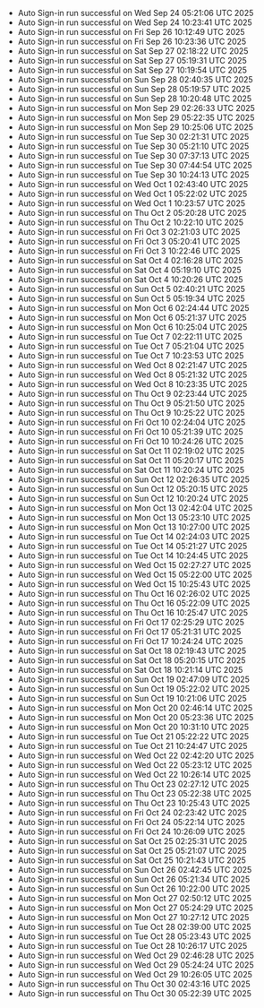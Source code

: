 - Auto Sign-in run successful on Wed Sep 24 05:21:06 UTC 2025
- Auto Sign-in run successful on Wed Sep 24 10:23:41 UTC 2025
- Auto Sign-in run successful on Fri Sep 26 10:12:49 UTC 2025
- Auto Sign-in run successful on Fri Sep 26 10:23:36 UTC 2025
- Auto Sign-in run successful on Sat Sep 27 02:18:22 UTC 2025
- Auto Sign-in run successful on Sat Sep 27 05:19:31 UTC 2025
- Auto Sign-in run successful on Sat Sep 27 10:19:54 UTC 2025
- Auto Sign-in run successful on Sun Sep 28 02:40:35 UTC 2025
- Auto Sign-in run successful on Sun Sep 28 05:19:57 UTC 2025
- Auto Sign-in run successful on Sun Sep 28 10:20:48 UTC 2025
- Auto Sign-in run successful on Mon Sep 29 02:26:33 UTC 2025
- Auto Sign-in run successful on Mon Sep 29 05:22:35 UTC 2025
- Auto Sign-in run successful on Mon Sep 29 10:25:06 UTC 2025
- Auto Sign-in run successful on Tue Sep 30 02:21:31 UTC 2025
- Auto Sign-in run successful on Tue Sep 30 05:21:10 UTC 2025
- Auto Sign-in run successful on Tue Sep 30 07:37:13 UTC 2025
- Auto Sign-in run successful on Tue Sep 30 07:44:54 UTC 2025
- Auto Sign-in run successful on Tue Sep 30 10:24:13 UTC 2025
- Auto Sign-in run successful on Wed Oct  1 02:43:40 UTC 2025
- Auto Sign-in run successful on Wed Oct  1 05:22:02 UTC 2025
- Auto Sign-in run successful on Wed Oct  1 10:23:57 UTC 2025
- Auto Sign-in run successful on Thu Oct  2 05:20:28 UTC 2025
- Auto Sign-in run successful on Thu Oct  2 10:22:10 UTC 2025
- Auto Sign-in run successful on Fri Oct  3 02:21:03 UTC 2025
- Auto Sign-in run successful on Fri Oct  3 05:20:41 UTC 2025
- Auto Sign-in run successful on Fri Oct  3 10:22:46 UTC 2025
- Auto Sign-in run successful on Sat Oct  4 02:16:28 UTC 2025
- Auto Sign-in run successful on Sat Oct  4 05:19:10 UTC 2025
- Auto Sign-in run successful on Sat Oct  4 10:20:26 UTC 2025
- Auto Sign-in run successful on Sun Oct  5 02:40:21 UTC 2025
- Auto Sign-in run successful on Sun Oct  5 05:19:34 UTC 2025
- Auto Sign-in run successful on Mon Oct  6 02:24:44 UTC 2025
- Auto Sign-in run successful on Mon Oct  6 05:21:37 UTC 2025
- Auto Sign-in run successful on Mon Oct  6 10:25:04 UTC 2025
- Auto Sign-in run successful on Tue Oct  7 02:22:11 UTC 2025
- Auto Sign-in run successful on Tue Oct  7 05:21:04 UTC 2025
- Auto Sign-in run successful on Tue Oct  7 10:23:53 UTC 2025
- Auto Sign-in run successful on Wed Oct  8 02:21:47 UTC 2025
- Auto Sign-in run successful on Wed Oct  8 05:21:32 UTC 2025
- Auto Sign-in run successful on Wed Oct  8 10:23:35 UTC 2025
- Auto Sign-in run successful on Thu Oct  9 02:23:44 UTC 2025
- Auto Sign-in run successful on Thu Oct  9 05:21:50 UTC 2025
- Auto Sign-in run successful on Thu Oct  9 10:25:22 UTC 2025
- Auto Sign-in run successful on Fri Oct 10 02:24:04 UTC 2025
- Auto Sign-in run successful on Fri Oct 10 05:21:39 UTC 2025
- Auto Sign-in run successful on Fri Oct 10 10:24:26 UTC 2025
- Auto Sign-in run successful on Sat Oct 11 02:19:02 UTC 2025
- Auto Sign-in run successful on Sat Oct 11 05:20:17 UTC 2025
- Auto Sign-in run successful on Sat Oct 11 10:20:24 UTC 2025
- Auto Sign-in run successful on Sun Oct 12 02:26:35 UTC 2025
- Auto Sign-in run successful on Sun Oct 12 05:20:15 UTC 2025
- Auto Sign-in run successful on Sun Oct 12 10:20:24 UTC 2025
- Auto Sign-in run successful on Mon Oct 13 02:42:04 UTC 2025
- Auto Sign-in run successful on Mon Oct 13 05:23:10 UTC 2025
- Auto Sign-in run successful on Mon Oct 13 10:27:00 UTC 2025
- Auto Sign-in run successful on Tue Oct 14 02:24:03 UTC 2025
- Auto Sign-in run successful on Tue Oct 14 05:21:27 UTC 2025
- Auto Sign-in run successful on Tue Oct 14 10:24:45 UTC 2025
- Auto Sign-in run successful on Wed Oct 15 02:27:27 UTC 2025
- Auto Sign-in run successful on Wed Oct 15 05:22:00 UTC 2025
- Auto Sign-in run successful on Wed Oct 15 10:25:43 UTC 2025
- Auto Sign-in run successful on Thu Oct 16 02:26:02 UTC 2025
- Auto Sign-in run successful on Thu Oct 16 05:22:09 UTC 2025
- Auto Sign-in run successful on Thu Oct 16 10:25:47 UTC 2025
- Auto Sign-in run successful on Fri Oct 17 02:25:29 UTC 2025
- Auto Sign-in run successful on Fri Oct 17 05:21:31 UTC 2025
- Auto Sign-in run successful on Fri Oct 17 10:24:24 UTC 2025
- Auto Sign-in run successful on Sat Oct 18 02:19:43 UTC 2025
- Auto Sign-in run successful on Sat Oct 18 05:20:15 UTC 2025
- Auto Sign-in run successful on Sat Oct 18 10:21:14 UTC 2025
- Auto Sign-in run successful on Sun Oct 19 02:47:09 UTC 2025
- Auto Sign-in run successful on Sun Oct 19 05:22:02 UTC 2025
- Auto Sign-in run successful on Sun Oct 19 10:21:06 UTC 2025
- Auto Sign-in run successful on Mon Oct 20 02:46:14 UTC 2025
- Auto Sign-in run successful on Mon Oct 20 05:23:36 UTC 2025
- Auto Sign-in run successful on Mon Oct 20 10:31:10 UTC 2025
- Auto Sign-in run successful on Tue Oct 21 05:22:22 UTC 2025
- Auto Sign-in run successful on Tue Oct 21 10:24:47 UTC 2025
- Auto Sign-in run successful on Wed Oct 22 02:42:20 UTC 2025
- Auto Sign-in run successful on Wed Oct 22 05:23:12 UTC 2025
- Auto Sign-in run successful on Wed Oct 22 10:26:14 UTC 2025
- Auto Sign-in run successful on Thu Oct 23 02:27:12 UTC 2025
- Auto Sign-in run successful on Thu Oct 23 05:22:38 UTC 2025
- Auto Sign-in run successful on Thu Oct 23 10:25:43 UTC 2025
- Auto Sign-in run successful on Fri Oct 24 02:23:42 UTC 2025
- Auto Sign-in run successful on Fri Oct 24 05:22:14 UTC 2025
- Auto Sign-in run successful on Fri Oct 24 10:26:09 UTC 2025
- Auto Sign-in run successful on Sat Oct 25 02:25:31 UTC 2025
- Auto Sign-in run successful on Sat Oct 25 05:21:07 UTC 2025
- Auto Sign-in run successful on Sat Oct 25 10:21:43 UTC 2025
- Auto Sign-in run successful on Sun Oct 26 02:42:45 UTC 2025
- Auto Sign-in run successful on Sun Oct 26 05:21:34 UTC 2025
- Auto Sign-in run successful on Sun Oct 26 10:22:00 UTC 2025
- Auto Sign-in run successful on Mon Oct 27 02:50:12 UTC 2025
- Auto Sign-in run successful on Mon Oct 27 05:24:29 UTC 2025
- Auto Sign-in run successful on Mon Oct 27 10:27:12 UTC 2025
- Auto Sign-in run successful on Tue Oct 28 02:39:00 UTC 2025
- Auto Sign-in run successful on Tue Oct 28 05:23:43 UTC 2025
- Auto Sign-in run successful on Tue Oct 28 10:26:17 UTC 2025
- Auto Sign-in run successful on Wed Oct 29 02:46:28 UTC 2025
- Auto Sign-in run successful on Wed Oct 29 05:24:24 UTC 2025
- Auto Sign-in run successful on Wed Oct 29 10:26:05 UTC 2025
- Auto Sign-in run successful on Thu Oct 30 02:43:16 UTC 2025
- Auto Sign-in run successful on Thu Oct 30 05:22:39 UTC 2025
